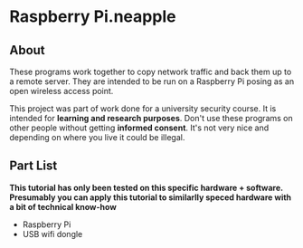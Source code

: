 # Raspberry Pi.neapple
## About
These programs work together to copy network traffic and back them up to a remote server. They are intended to be run on a Raspberry Pi posing as an open wireless access point.

This project was part of work done for a university security course. It is intended for **learning and research purposes**. Don't use these programs on other people without getting **informed consent**. It's not very nice and depending on where you live it could be illegal.

## Part List
**This tutorial has only been tested on this specific hardware + software. Presumably you can apply this tutorial to similarlly speced hardware with a bit of technical know-how**
- Raspberry Pi
- USB wifi dongle

